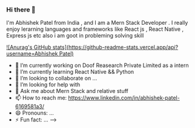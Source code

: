 ### Hi there 👋

I'm Abhishek Patel from India  , and I am a Mern Stack Developer . I really enjoy lerarning languages and frameworks like React js , React Native , Express js etc also i am goot in probleming solving skill

[![Anurag's GitHub stats](https://github-readme-stats.vercel.app/api?username=Abhishek Patel)](https://github.com/anuraghazra/github-readme-stats)


- 🔭 I’m currently working on Doof Reasearch Private Limited as a intern 
- 🌱 I’m currently learning React Native && Python 
- 👯 I’m looking to collaborate on ...
- 🤔 I’m looking for help with 
- 💬 Ask me about Mern Stack and relative stuff
- 📫 How to reach me: https://www.linkedin.com/in/abhishek-patel-6169581a3/
- 😄 Pronouns: ...
- ⚡ Fun fact: ...
-->
